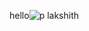 hello![p lakshith](https://github.com/user-attachments/assets/021b8340-c2ef-40a0-84a7-0642783673e1)
